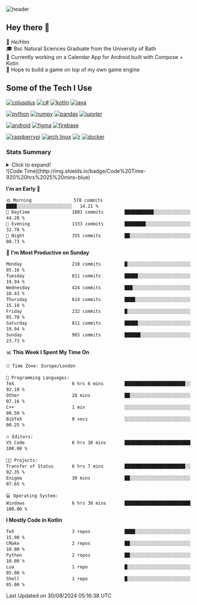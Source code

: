 ![header](https://capsule-render.vercel.app/api?type=Waving&color=gradient&height=180&section=header&text=Sulaiman%20Sulaiman&desc=TheKingOfAtlantis&fontSize=46&fontAlign=70&descAlign=80&fontAlignY=30&descAlignY=45)

<!--
**TheKingOfAtlantis/TheKingOfAtlantis** is a ✨ _special_ ✨ repository because its `README.md` (this file) appears on your GitHub profile.

Here are some ideas to get you started:

- 🔭 I’m currently working on ...
- 🌱 I’m currently learning ...
- 👯 I’m looking to collaborate on ...
- 🤔 I’m looking for help with ...
- 💬 Ask me about ...
- 📫 How to reach me: ...
- 😄 Pronouns: ...
- ⚡ Fun fact: ...
-->

## Hey there 👋

🤵 _He/Him_  
🎓 Bsc Natural Sciences Graduate from the University of Bath  
🎯 Currently working on a Calendar App for Android built with Compose + Kotin  
💭 Hope to build a game on top of my own game engine

## Some of the Tech I Use
[<img src="https://cdn.jsdelivr.net/gh/devicons/devicon/icons/cplusplus/cplusplus-original.svg" alt="cplusplus" width="48" height="48"/>](#)
[<img src="https://cdn.jsdelivr.net/gh/devicons/devicon/icons/csharp/csharp-original.svg" alt="c#" width="48" height="48"/>](#)
[<img src="https://cdn.jsdelivr.net/gh/devicons/devicon/icons/kotlin/kotlin-original-wordmark.svg" alt="kotlin" width="48" height="48"/>](#)
[<img src="https://cdn.jsdelivr.net/gh/devicons/devicon/icons/java/java-original-wordmark.svg" alt="java" width="48" height="48">](#)

[<img src="https://cdn.jsdelivr.net/gh/devicons/devicon/icons/python/python-original-wordmark.svg" alt="python" width="48" height="48">](#)
[<img src="https://cdn.jsdelivr.net/gh/devicons/devicon/icons/numpy/numpy-original-wordmark.svg" alt="numpy" width="48" height="48"/>](#)
[<img src="https://cdn.jsdelivr.net/gh/devicons/devicon/icons/pandas/pandas-original-wordmark.svg" alt="pandas" width="48" height="48">](#)
[<img src="https://cdn.jsdelivr.net/gh/devicons/devicon/icons/jupyter/jupyter-original-wordmark.svg" alt="jupyter" width="48" height="48">](#)

[<img src="https://cdn.jsdelivr.net/gh/devicons/devicon/icons/android/android-original-wordmark.svg" alt="android" width="48" height="48"/>](#)
[<img src="https://cdn.jsdelivr.net/gh/devicons/devicon/icons/figma/figma-original.svg" alt="figma" width="48" height="48"/>](#)
[<img src="https://cdn.jsdelivr.net/gh/devicons/devicon/icons/firebase/firebase-plain-wordmark.svg" alt="firebase" width="48" height="48"/>](#)


[<img src="https://cdn.jsdelivr.net/gh/devicons/devicon/icons/raspberrypi/raspberrypi-original.svg" alt="raspberrypi" width="48" height="48"/>](#)
[<img src="https://upload.wikimedia.org/wikipedia/commons/a/a5/Archlinux-icon-crystal-64.svg" alt="arch linux" width="48" height="48"/>](#)
[<img src="https://cdn.jsdelivr.net/gh/devicons/devicon/icons/r/r-original.svg" alt="r" width="48" height="48"/>](#)
[<img src="https://cdn.jsdelivr.net/gh/devicons/devicon/icons/docker/docker-original-wordmark.svg" alt="docker" width="48" height="48"/>](#)

### Stats Summary
<details>
<summary>Click to expand!</summary>
<!-- <div style="display:grid; grid:auto-flow/1fr 1fr 1fr;justify-content: start">
    <img style="grid-column:1/1;grid-row:1/1" width="390" src="metrics/general.svg">
    <img style="grid-column:1/1;grid-row:2/2" width="390" src="metrics/contributions.svg">
    <img style="grid-column:2/2;grid-row:1/1" width="390" src="metrics/languages.svg">
    <img style="grid-column:2/2;grid-row:2/2" width="390" src="metrics/wakatime.svg">
    <img style="grid-column:3/3;grid-row:1/3" width="390" src="metrics/achievements.svg">
</div> -->

<img width="390" src="metrics/general.svg"><img width="390" src="metrics/contributions.svg">
<img width="390" src="metrics/languages.svg"><img width="390" src="metrics/wakatime.svg">
</details>
<!--START_SECTION:waka-->
![Code Time](http://img.shields.io/badge/Code%20Time-920%20hrs%2025%20mins-blue)

**I'm an Early 🐤** 

```text
🌞 Morning                578 commits         ████░░░░░░░░░░░░░░░░░░░░░   14.21 % 
🌆 Daytime                1801 commits        ███████████░░░░░░░░░░░░░░   44.28 % 
🌃 Evening                1333 commits        ████████░░░░░░░░░░░░░░░░░   32.78 % 
🌙 Night                  355 commits         ██░░░░░░░░░░░░░░░░░░░░░░░   08.73 % 
```
📅 **I'm Most Productive on Sunday** 

```text
Monday                   210 commits         █░░░░░░░░░░░░░░░░░░░░░░░░   05.16 % 
Tuesday                  811 commits         █████░░░░░░░░░░░░░░░░░░░░   19.94 % 
Wednesday                424 commits         ███░░░░░░░░░░░░░░░░░░░░░░   10.43 % 
Thursday                 614 commits         ████░░░░░░░░░░░░░░░░░░░░░   15.10 % 
Friday                   232 commits         █░░░░░░░░░░░░░░░░░░░░░░░░   05.70 % 
Saturday                 811 commits         █████░░░░░░░░░░░░░░░░░░░░   19.94 % 
Sunday                   965 commits         ██████░░░░░░░░░░░░░░░░░░░   23.73 % 
```


📊 **This Week I Spent My Time On** 

```text
🕑︎ Time Zone: Europe/London

💬 Programming Languages: 
TeX                      6 hrs 6 mins        ███████████████████████░░   92.10 % 
Other                    28 mins             ██░░░░░░░░░░░░░░░░░░░░░░░   07.16 % 
C++                      1 min               ░░░░░░░░░░░░░░░░░░░░░░░░░   00.50 % 
BibTeX                   0 secs              ░░░░░░░░░░░░░░░░░░░░░░░░░   00.25 % 

🔥 Editors: 
VS Code                  6 hrs 38 mins       █████████████████████████   100.00 % 

🐱‍💻 Projects: 
Transfer of Status       6 hrs 7 mins        ███████████████████████░░   92.35 % 
Enigma                   30 mins             ██░░░░░░░░░░░░░░░░░░░░░░░   07.65 % 

💻 Operating System: 
Windows                  6 hrs 38 mins       █████████████████████████   100.00 % 
```

**I Mostly Code in Kotlin** 

```text
TeX                      3 repos             ████░░░░░░░░░░░░░░░░░░░░░   15.00 % 
CMake                    2 repos             ██░░░░░░░░░░░░░░░░░░░░░░░   10.00 % 
Python                   2 repos             ██░░░░░░░░░░░░░░░░░░░░░░░   10.00 % 
Lua                      1 repo              █░░░░░░░░░░░░░░░░░░░░░░░░   05.00 % 
Shell                    1 repo              █░░░░░░░░░░░░░░░░░░░░░░░░   05.00 % 
```




 Last Updated on 30/08/2024 05:16:38 UTC
<!--END_SECTION:waka-->
